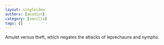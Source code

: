 ```yaml
---
layout: singleidea
authors: [aosdict]
category: [vanilla]
tags: []
---
```

Amulet versus theft, which negates the attacks of leprechauns and nymphs.
